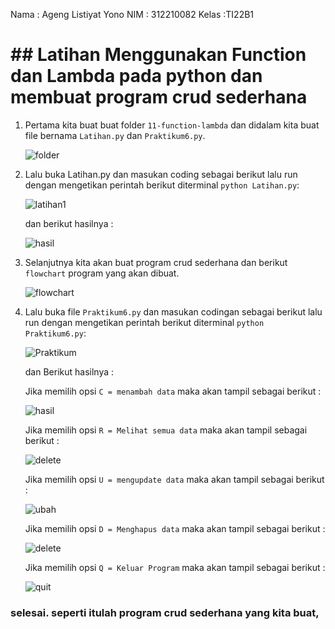 Nama : Ageng Listiyat Yono
NIM : 312210082
Kelas :TI22B1
# ## Latihan Menggunakan Function dan Lambda pada python dan membuat program crud sederhana

1. Pertama kita buat buat folder `11-function-lambda` dan didalam kita buat file bernama `Latihan.py` dan `Praktikum6.py`.

      ![folder](img/folder.png)

2. Lalu buka Latihan.py dan masukan coding sebagai berikut lalu run dengan mengetikan perintah berikut diterminal `python Latihan.py`:

      ![latihan1](img/latihan.png)

      dan berikut hasilnya :

      ![hasil](img/hasil-latihan1.png)

3. Selanjutnya kita akan buat program crud sederhana dan berikut `flowchart` program yang akan dibuat.

      ![flowchart](img/flowchart.png)

4. Lalu buka file `Praktikum6.py` dan masukan codingan sebagai berikut lalu run dengan mengetikan perintah berikut diterminal `python Praktikum6.py`:

      ![Praktikum](img/praktikum.png)

      dan Berikut hasilnya :

      Jika memilih opsi `C = menambah data` maka akan tampil sebagai berikut :

      ![hasil](img/tambah.png)

      Jika memilih opsi `R = Melihat semua data` maka akan tampil sebagai berikut :

      ![delete](img/tampil.png)

      Jika memilih opsi `U = mengupdate data` maka akan tampil sebagai berikut :

      ![ubah](img/ubah.png)


      Jika memilih opsi `D = Menghapus data` maka akan tampil sebagai berikut :

      ![delete](img/hapus.png)

      Jika memilih opsi `Q = Keluar Program` maka akan tampil sebagai berikut :

      ![quit](img/quit.png)

### selesai. seperti itulah program crud sederhana yang kita buat,
